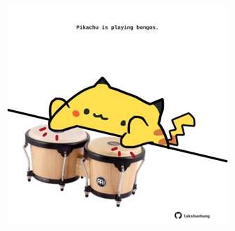 <!-- built at 24/02/2025, 03:07:26 UTC -->
<p align="center">
  <img width="500" height="500" src="./ReadmeImage.svg">
</p>
